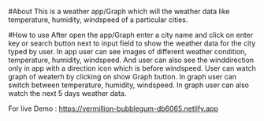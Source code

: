 #About
This is a weather app/Graph which will the weather data like temperature, humidity, windspeed of a particular cities.

#How to use
After open the app/Graph enter a city name and click on enter key or search button next to input field to show the weather data for the city typed by user.
In app user can see images of different weather condition, temperature, humidity, windspeed.
And user can also see the winddirection only in app with a direction icon which is before windspeed.
User can watch graph of weaterh by clicking on show Graph button.
In graph user can switch between temperature, humidity, windspeed.
In graph user can also watch the next 5 days weather data.

For live Demo : https://vermillion-bubblegum-db6065.netlify.app
